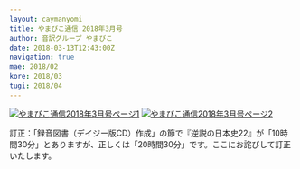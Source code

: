 ```yaml
---
layout: caymanyomi
title: やまびこ通信 2018年3月号
author: 音訳グループ やまびこ
date: 2018-03-13T12:43:00Z
navigation: true
mae: 2018/02
kore: 2018/03
tugi: 2018/04
---
```


<audio preload="auto">
  <source src="media/03/201803.mp3" controls />
  <source src="media/03/201803.ogg" controls />
</audio>

<a href="media/03/03-1.svg" target="_blank"><img src="media/03/03-1.png" alt="やまびこ通信2018年3月号ページ1" srcset="media/03/03-1.svg" /></a>
<a href="media/03/03-2.svg" target="_blank"><img src="media/03/03-2.png" alt="やまびこ通信2018年3月号ページ2" srcset="media/03/03-2.svg" /></a>
<div>訂正：「録音図書（デイジー版CD）作成」の節で『逆説の日本史22』が「10時間30分」とありますが、正しくは「20時間30分」です。ここにお詫びして訂正いたします。</div>
